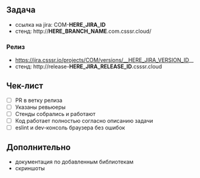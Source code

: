 ## Задача
- ссылка на jira: COM-__HERE_JIRA_ID__
- стенд: http://__HERE_BRANCH_NAME__.com.csssr.cloud/

### Релиз
* https://jira.csssr.io/projects/COM/versions/__HERE_JIRA_VERSION_ID__
* стенд: http://release-__HERE_JIRA_RELEASE_ID__.csssr.cloud

## Чек-лист
- [ ] PR в ветку релиза
- [ ] Указаны ревьюеры
- [ ] Стенды собрались и работают
- [ ] Код работает полностью согласно описанию задачи
- [ ] eslint и dev-консоль браузера без ошибок

## Дополнительно
* документация по добавленным библиотекам
* скриншоты
